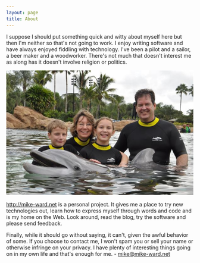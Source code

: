 ```yaml
---
layout: page  
title: About
---
```

I suppose I should put something quick and witty about myself here but then I'm
neither so that's not going to work. I enjoy writing software and have always
enjoyed fiddling with technology. I've been a pilot and a sailor, a beer maker
and a woodworker. There's not much that doesn't interest me as along has it
doesn't involve religion or politics.

![noborder](/cdn/images/about/family.jpg "The Dolphin's name is Dexter")

<http://mike-ward.net> is a personal project. It gives me a place to try new
technologies out, learn how to express myself through words and code and is my
home on the Web. Look around, read the blog, try the software and please send
feedback.

Finally, while it should go without saying, it can't, given the awful behavior
of some. If you choose to contact me, I won't spam you or sell your name or
otherwise infringe on your privacy. I have plenty of interesting things going on
in my own life and that's enough for me. - <mike@mike-ward.net>

